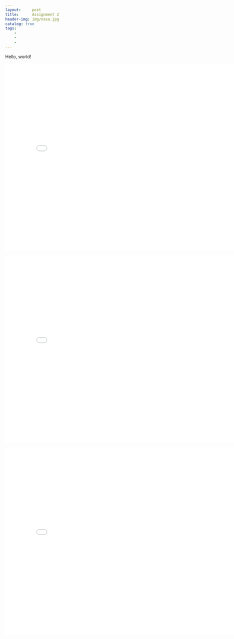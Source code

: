 ```yaml
---
layout:     post
title:      Assignment 2  
header-img: img/nasa.jpg
catalog: true
tags:
    - 
    - 
    - 
---
```

<p>Hello, world! </p>
<embed 
       type="text/html" 
       src="/img/pie chart.html"
       width="800"
       height="600"
       >


<embed 
       type="text/html" 
       src="/img/map of SF.html"
       width="800"
       height="600"
       >



<embed 
       type="text/html" 
       src="/img/Crime Trends 168.html"
       width="800"
       height="600"
       >



